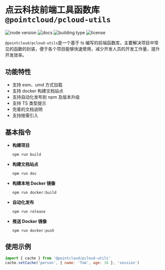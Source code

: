# 点云科技前端工具函数库`@pointcloud/pcloud-utils`

![node version](<https://img.shields.io/badge/node-v16.20.0-brightgreen?logo=nodedotjs&color=rgb(0%2C126%2C298)>) ![docs](https://img.shields.io/badge/docs%20by-typedoc-brightgreen?style=flat&color=%230081ff) ![building type](https://img.shields.io/badge/rollup-%23d14f0c?style=flat-square&logo=rollupdotjs&logoColor=%23eef01a) ![license](<https://img.shields.io/badge/license-ISC-rgb(144%2C190%2C8)?style=flat>)

`@pointcloud/pcloud-utils`是一个基于 ts 编写的前端函数库，主要解决项目中常见的函数的封装，便于各个项目能够快速使用，减少开发人员的开发工作量，提升开发效率。

## 功能特性

- 支持 esm、umd 方式加载
- 支持 docker 构建文档站点
- 支持自动化发布到 npm 及版本升级
- 支持 TS 类型提示
- 完善的文档说明
- 支持按需引入

## 基本指令

- **构建项目**

  ```
  npm run build
  ```

- **构建文档站点**

  ```
  npm run doc
  ```

- **构建本地 Docker 镜像**

  ```
  npm run docker:build
  ```

- **自动化发布**

  ```
  npm run release
  ```

- **推送 Docker 镜像**

  ```
  npm run docker:push
  ```

## 使用示例

```js
import { cache } from '@pointcloud/pcloud-utils'
cache.setCache('person', { name: 'Tom', age: 16 }, 'session')
```
